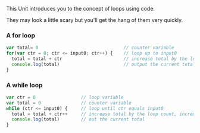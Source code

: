 This Unit introduces you to the concept of loops using code.

They may look a little scary but you'll get the hang of them very quickly.

### A for loop
```javascript
var total= 0                                // counter variable
for(var ctr = 0; ctr <= input0; ctr++) {    // loop up to input0
  total = total + ctr                       // increase total by the loop count
  console.log(total)                        // output the current total
}
```

### A while loop
```javascript
var ctr = 0                 // loop variable
var total = 0               // counter variable
while (ctr <= input0) {     // loop until ctr equals input0
  total = total + ctr++     // increase total by the loop count, increment the loop
  console.log(total)        // out the current total
}
```
